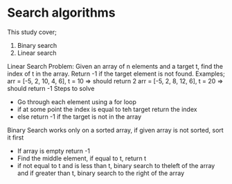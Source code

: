 # Search algorithms

This study cover;
1. Binary search
2. Linear search

Linear Search
Problem: Given an array of n elements and a target t, find the index of t in the array. Return -1 if the target element is not found. 
Examples;
arr = [-5, 2, 10, 4, 6], t = 10 => should return 2
arr = [-5, 2, 8, 12, 6], t = 20 => should return -1
Steps to solve
- Go through each element using a for loop
- if at some point the index is equal to teh target return the index
- else return -1 if the target is not in the array

Binary Search
works only on a sorted array, if given array is not sorted, sort it first
- If array is empty return -1
- Find the middle element, if equal to t, return t
- if not equal to t and is less than t, binary search to theleft of the array and if greater than t, binary search to the right of the array

